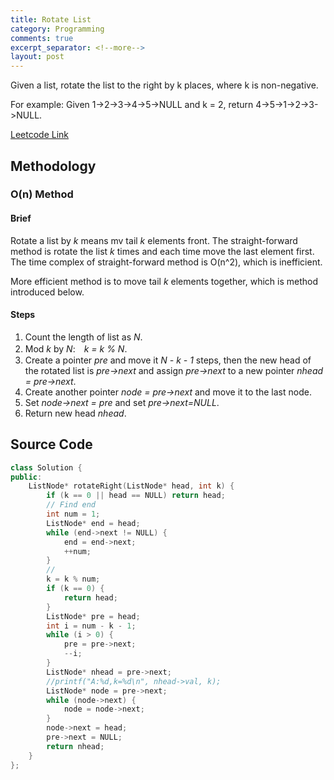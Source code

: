 ```yaml
---
title: Rotate List
category: Programming
comments: true
excerpt_separator: <!--more-->
layout: post
---
```

Given a list, rotate the list to the right by k places, where k is non-negative.
<!--more-->

For example:
Given 1->2->3->4->5->NULL and k = 2,
return 4->5->1->2->3->NULL.

[Leetcode Link](https://leetcode.com/problems/rotate-list/)

## Methodology

### O(n) Method

#### Brief
Rotate a list by *k* means mv tail *k* elements front. The straight-forward method is rotate the list *k* times and each time move the last element first. The time complex of straight-forward method is O(n^2), which is inefficient.

More efficient method is to move tail *k* elements together, which is method introduced below.

#### Steps
1. Count the length of list as *N*.
2. Mod *k* by *N*:　*k = k % N*.
3. Create a pointer *pre* and move it *N - k - 1* steps, then the new head of the rotated list is *pre->next* and assign *pre->next* to a new pointer *nhead = pre->next*.
4. Create another pointer *node = pre->next* and move it to the last node.
5. Set *node->next = pre* and set *pre->next=NULL*.
6. Return new head *nhead*.

## Source Code
```C++
class Solution {
public:
    ListNode* rotateRight(ListNode* head, int k) {
        if (k == 0 || head == NULL) return head;
        // Find end
        int num = 1;
        ListNode* end = head;
        while (end->next != NULL) {
            end = end->next;
            ++num;
        }
        //
        k = k % num;
        if (k == 0) {
            return head;
        }
        ListNode* pre = head;
        int i = num - k - 1;
        while (i > 0) {
            pre = pre->next;
            --i;
        }
        ListNode* nhead = pre->next;
        //printf("A:%d,k=%d\n", nhead->val, k);
        ListNode* node = pre->next;
        while (node->next) {
            node = node->next;
        }
        node->next = head;
        pre->next = NULL;
        return nhead;
    }
};
```
